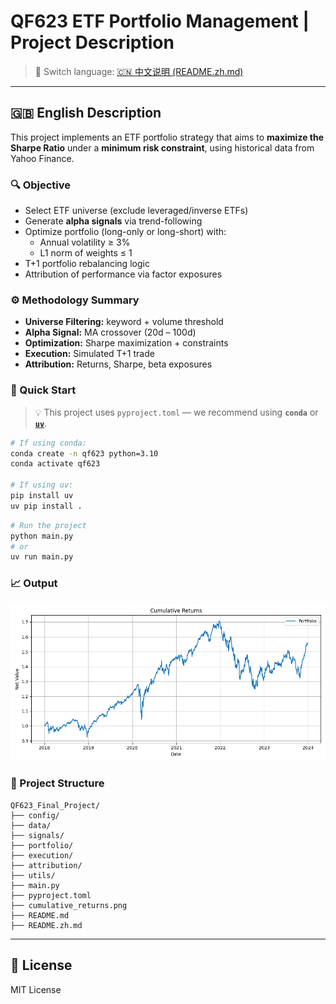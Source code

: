 # QF623 ETF Portfolio Management | Project Description

> 📌 Switch language: [🇨🇳 中文说明 (README.zh.md)](./README.zh.md)

---

## 🇬🇧 English Description

This project implements an ETF portfolio strategy that aims to **maximize the Sharpe Ratio** under a **minimum risk constraint**, using historical data from Yahoo Finance.

### 🔍 Objective

- Select ETF universe (exclude leveraged/inverse ETFs)
- Generate **alpha signals** via trend-following
- Optimize portfolio (long-only or long-short) with:
  - Annual volatility ≥ 3%
  - L1 norm of weights ≤ 1
- T+1 portfolio rebalancing logic
- Attribution of performance via factor exposures

### ⚙️ Methodology Summary

- **Universe Filtering:** keyword + volume threshold  
- **Alpha Signal:** MA crossover (20d – 100d)  
- **Optimization:** Sharpe maximization + constraints  
- **Execution:** Simulated T+1 trade  
- **Attribution:** Returns, Sharpe, beta exposures

### 🚀 Quick Start

> 💡 This project uses `pyproject.toml` — we recommend using **`conda`** or **[`uv`](https://github.com/astral-sh/uv)**.

```bash
# If using conda:
conda create -n qf623 python=3.10
conda activate qf623

# If using uv:
pip install uv
uv pip install .
```

```bash
# Run the project
python main.py
# or
uv run main.py
```

### 📈 Output

![Portfolio Cumulative Returns](./cumulative_returns.png)

### 📁 Project Structure

```
QF623_Final_Project/
├── config/
├── data/
├── signals/
├── portfolio/
├── execution/
├── attribution/
├── utils/
├── main.py
├── pyproject.toml
├── cumulative_returns.png
├── README.md
├── README.zh.md
```

---

## 📜 License

MIT License